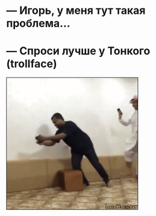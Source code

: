 # — Игорь, у меня тут такая проблема…
# — Спроси лучше у Тонкого (trollface)

![— Игорь, у меня тут такая проблема…[br]— Спроси лучше у Тонкого (trollface)](../images/3cc73f64-5124-483b-a1ba-175d80f68433.gif)